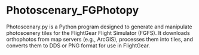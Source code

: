 # Photoscenary_FGPhotopy
Photoscenary.py is a Python program designed to generate and manipulate photoscenery tiles for the FlightGear Flight Simulator (FGFS). It downloads orthophotos from map servers (e.g., ArcGIS), processes them into tiles, and converts them to DDS or PNG format for use in FlightGear.

